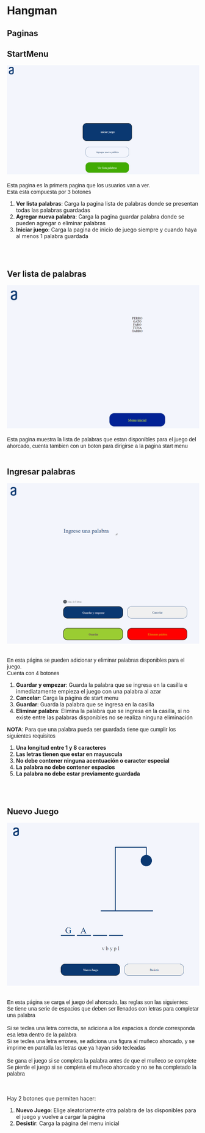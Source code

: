 # Hangman

## Paginas

## StartMenu
![startmenu][1]
<br><br>
<span style="font-family:arial; font-size:1em;">Esta pagina es la primera pagina que los usuarios van a ver.
<br> Esta esta compuesta por 3 botones</span>
<br>
<span style="font-family:arial;">
1. **Ver lista palabras**: Carga la pagina lista de palabras donde se presentan todas las palabras guardadas
2. **Agregar nueva palabra**: Carga la pagina guardar palabra donde se pueden agregar o eliminar palabras
3. **Iniciar juego**: Carga la pagina de inicio de juego siempre y cuando haya al menos 1 palabra guardada
</span>
<br><br>

## Ver lista de palabras
![listapalabra][2]
<br><br>
<span style="font-family:arial; font-size:1em;">Esta pagina muestra la lista de palabras que estan disponibles para el juego del ahorcado, cuenta tambien con un boton para dirigirse a la pagina start menu</span>
<br><br>

## Ingresar palabras
![ingresopalabras][3]
<br><br>

<span style="font-family:arial; font-size:1em;">En esta página se pueden adicionar y eliminar palabras disponibles para el juego.<br> Cuenta con 4 botones</span>
<span style="font-family:arial;">
1. **Guardar y empezar**: Guarda la palabra que se ingresa en la casilla e inmediatamente empieza el juego con una palabra al azar
2. **Cancelar**: Carga la página de start menu
3. **Guardar**: Guarda la palabra que se ingresa en la casilla
4. **Eliminar palabra**: Elimina la palabra que se ingresa en la casilla, si no existe entre las palabras disponibles no se realiza ninguna eliminación
</span>

<span style="font-family:arial; font-size:1em;">**NOTA**: Para que una palabra pueda ser guardada tiene que cumplir los siguientes requisitos</span>
<span style="font-family:arial;">
1. **Una longitud entre 1 y 8 caracteres**
2. **Las letras tienen que estar en mayuscula**
3. **No debe contener ninguna acentuación o caracter especial**
4. **La palabra no debe contener espacios**
5. **La palabra no debe estar previamente guardada**
</span>

<br><br>

## Nuevo Juego
![nuevojuego][4]
<br><br>

<span style="font-family:arial; font-size:1em;">En esta página se carga el juego del ahorcado, las reglas son las siguientes: 
<br>
Se tiene una serie de espacios que deben ser llenados con letras para completar una palabra
<br><br>
Si se teclea una letra correcta, se adiciona a los espacios a donde corresponda esa letra dentro de la palabra
<br>
Si se teclea una letra erronea, se adiciona una figura al muñeco ahorcado, y se imprime en pantalla las letras que ya hayan sido tecleadas
<br><br>
Se gana el juego si se completa la palabra antes de que el muñeco se complete
<br>
Se pierde el juego si se completa el muñeco ahorcado y no se ha completado la palabra

<br><br>
Hay 2 botones que permiten hacer:
<span style="font-family:arial;">
1. **Nuevo Juego**: Elige aleatoriamente otra palabra de las disponibles para el juego y vuelve a cargar la página
2. **Desistir**: Carga la página del menu inicial
</span>
</span>

[1]: https://github.com/vargdieg/Hangman/blob/master/ImagenesDocumentacion/MenuInicial.png
[2]: https://github.com/vargdieg/Hangman/blob/master/ImagenesDocumentacion/ListaPalabras.png
[3]: https://github.com/vargdieg/Hangman/blob/master/ImagenesDocumentacion/AgregarPalabra.png
[4]: https://github.com/vargdieg/Hangman/blob/master/ImagenesDocumentacion/NuevoJuego.png